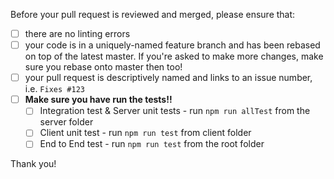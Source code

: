 Before your pull request is reviewed and merged, please ensure that:

* [ ] there are no linting errors
* [ ] your code is in a uniquely-named feature branch and has been rebased on top of the latest master. If you're asked to make more changes, make sure you rebase onto master then too!
* [ ] your pull request is descriptively named and links to an issue number, i.e. `Fixes #123`
* [ ] **Make sure you have run the tests!!**
  * [ ] Integration test & Server unit tests - run `npm run allTest` from the server folder
  * [ ] Client unit test - run `npm run test` from client folder
  * [ ] End to End test - run `npm run test` from the root folder

Thank you!
